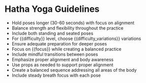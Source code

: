 # Hatha Yoga Guidelines

- Hold poses longer (30-60 seconds) with focus on alignment
- Balance strength and flexibility throughout the practice
- Include both standing and seated poses
- For {{difficulty}} level, choose {{difficulty_variations}} variations
- Ensure adequate preparation for deeper poses
- Focus on {{focus}} while creating a balanced practice
- Include mindful transitions between poses
- Emphasize proper alignment and body awareness
- Use props as needed to support proper alignment
- Create a balanced sequence addressing all areas of the body
- Include steady breath focus with each pose 